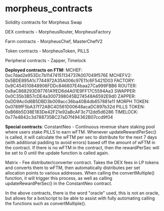 # morpheus_contracts
Solidity contracts for Morpheus Swap

DEX contracts - MorpheusRouter, MorpheusFactory

Farm contracts - MorpheusChef, MasterChefV2

Token contracts - MorpheusToken, PILLS

Peripheral contracts - Zapper, Timelock

**Deployed contracts on FTM:**
MCHEF: 0xc7dad2e953Dc7b11474151134737A007049f576E
MCHEFV2: 0x5BDE895A1c7744972A35A006c97E11c6F5421D03
FACTORY: 0x9C454510848906FDDc846607E4baa27Ca999FBB6
ROUTER: 0x8aC868293D97761A1fED6d4A01E9FF17C5594Aa3
SWAPPER: 0x0C35b3B57cDE4a3007398045B274548A6592E9d0
ZAPPER: 0xDD9Ac0d6B5DBD3b009acc36ba40B4db657881e11
MORPH TOKEN: 0x0789fF5bA37f72ABC4D561D00648acaDC897b32d
PILLS TOKEN: 0xB66b5D38E183De42F21e92aBcAF3c712dd5d6286
TIMELOCK: 0x77e4B42c3d788735BC27aD7f494362B07ccd9f04


**Special contracts**:
ConstantNeo - Continuous revenue share staking pool where users stake PILLS to earn wFTM. Whenever updateRewardPerSec() is called, it will calculate the wFTM per sec to distribute for the next 7 days (with additional padding to avoid errors) based off the amount of wFTM in the contract. If there is no wFTM in the contract, then the rewardPerSec will be set to 0 until the update function is called again.

Matrix - Fee distributer/converter contract. Takes the DEX fees in LP tokens and converts them to wFTM, then automatically distributes per set allocation points to various addresses. When calling the convertMultiple() function, it will trigger this process, as well as calling updateRewardPerSec() in the ConstantNeo contract.

In the above contracts, there is the word "oracle" used, this is not an oracle, but allows for a bot/script to be able to assist with fully automating calling the functions such as convertMultiple().

